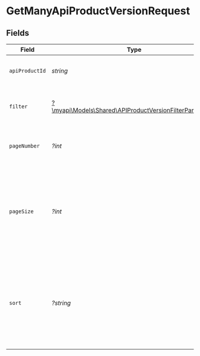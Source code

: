 # GetManyApiProductVersionRequest


## Fields

| Field                                                                                                               | Type                                                                                                                | Required                                                                                                            | Description                                                                                                         | Example                                                                                                             |
| ------------------------------------------------------------------------------------------------------------------- | ------------------------------------------------------------------------------------------------------------------- | ------------------------------------------------------------------------------------------------------------------- | ------------------------------------------------------------------------------------------------------------------- | ------------------------------------------------------------------------------------------------------------------- |
| `apiProductId`                                                                                                      | *string*                                                                                                            | :heavy_check_mark:                                                                                                  | The API Product ID                                                                                                  | d32d905a-ed33-46a3-a093-d8f536af9a8a                                                                                |
| `filter`                                                                                                            | [?\myapi\Models\Shared\APIProductVersionFilterParameters](../../models/shared/APIProductVersionFilterParameters.md) | :heavy_minus_sign:                                                                                                  | Filters API Product Versions in the response.                                                                       |                                                                                                                     |
| `pageNumber`                                                                                                        | *?int*                                                                                                              | :heavy_minus_sign:                                                                                                  | Determines which page of the entities to retrieve.                                                                  | 1                                                                                                                   |
| `pageSize`                                                                                                          | *?int*                                                                                                              | :heavy_minus_sign:                                                                                                  | The maximum number of items to include per page. The last page of a collection may include fewer items.             | 10                                                                                                                  |
| `sort`                                                                                                              | *?string*                                                                                                           | :heavy_minus_sign:                                                                                                  | Sorts a collection of API products versions. Supported sort attributes are:<br/><br/><br/>  - name<br/>             | name desc                                                                                                           |